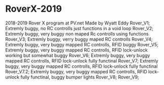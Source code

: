 # RoverX-2019
2018-2019 Rover X program at PV.net
Made by Wyatt Eddy
Rover_V1; Extremly buggy, no RC controlls just functions in a void loop
Rover_V2; Extremly buggy, very buggy non maped Rc controlls using functions
Rover_V3; Extremly buggy, verry buggy maped RC controlls
Rover_V4; Extremly buggy, very buggy mapped RC controlls, RFID buggy
Rover_V5; Extremly buggy, very buggy mapped RC controlls, RFID lock-unlock working but somewhat buggy
Rover_V6; Extremly buggy, very buggy mapped RC controlls, RFID lock-unlock fully functinal
Rover_V7; Extremly buggy, very buggy mapped RC controlls, RFID lock-unlock fully functinal
Rover_V7.2; Extremly buggy, very buggy mapped RC controlls, RFID lock-unlock fully functinal, buggy bumper lights
Rover_V8;
Rover_V9;
